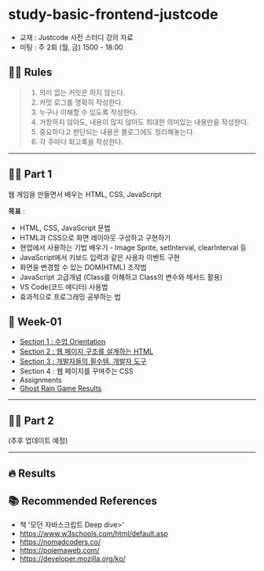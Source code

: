 # study-basic-frontend-justcode

- 교재 : Justcode 사전 스터디 강의 자료
- 미팅 : 주 2회 (월, 금) 1500 - 18:00

## 💁🏻 Rules

> 1.  의미 없는 커밋은 하지 않는다.
> 2.  커밋 로그를 명확히 작성한다.
> 3.  누구나 이해할 수 있도록 작성한다.
> 4.  거창하지 않아도, 내용이 많지 않아도 최대한 의미있는 내용만을 작성한다.
> 5.  중요하다고 판단되는 내용은 블로그에도 정리해놓는다.
> 6.  각 주마다 회고록을 작성한다.

---

## ✍🏻 Part 1

웹 게임을 만들면서 배우는 HTML, CSS, JavaScript

**목표** :

- HTML, CSS, JavaScript 문법
- HTML과 CSS으로 화면 레이아웃 구성하고 구현하기
- 현업에서 사용하는 기법 배우기 - Image Sprite, setInterval, clearInterval 등
- JavaScript에서 키보드 입력과 같은 사용자 이벤트 구현
- 화면을 변경할 수 있는 DOM(HTML) 조작법
- JavaScript 고급개념 (Class를 이해하고 Class의 변수와 메서드 활용)
- VS Code(코드 에디터) 사용법
- 효과적으로 프로그래밍 공부하는 법

## 🚀 Week-01

- [Section 1 : 수업 Orientation](/week-01/01-orientation.md)
- [Section 2 : 웹 페이지 구조를 설계하는 HTML](/week-01/02-html.md)
- [Section 3 : 개발자들의 필수템, 개발자 도구](/week-01/03-tools.md)
- Section 4 : 웹 페이지를 꾸며주는 CSS
- Assignments
- [Ghost Rain Game Results](https://github.com/maketheworldwise/udemy-ghost-rain-game)

---

## ✍🏻 Part 2

(추후 업데이트 예정)

---

## 🔥 Results

## 📚 Recommended References

- 책 '모던 자바스크립트 Deep dive>'
- https://www.w3schools.com/html/default.asp
- https://nomadcoders.co/
- https://poiemaweb.com/
- https://developer.mozilla.org/ko/
